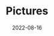 ---
title: Pictures
author: ''
date: '2022-08-16'
slug: []
categories: []
tags: []
bg_image: images/malin_art2.webp
menu:
  main:
    name: Pictures
    weight: 7
  footer:
    name: Pictures
    weight: 7
---